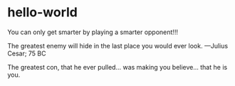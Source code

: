 # hello-world

You can only get smarter by playing a smarter opponent!!!

The greatest enemy will hide in the last place you would ever look. —Julius Cesar; 75 BC 

The greatest con, that he ever pulled... was making you believe... that he is you.

